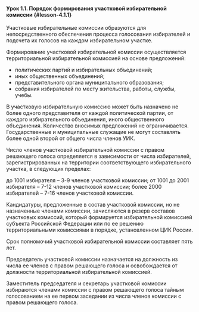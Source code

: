 #### Урок 1.1. Порядок формирования участковой избирательной комиссии {#lesson-4.1.1}

Участковые избирательные комиссии образуются для непосредственного обеспечения процесса голосования избирателей и подсчета их голосов на каждом избирательном участке.

Формирование участковой избирательной комиссии осуществляется территориальной избирательной комиссией на основе предложений:
- политических партий и избирательных объединений;
- иных общественных объединений;
- представительного органа муниципального образования;
- собрания избирателей по месту жительства, работы, службы, учебы.

В участковую избирательную комиссию может быть назначено не более одного представителя от каждой политической партии, от каждого избирательного объединения, иного общественного объединения. Количество вносимых предложений не ограничивается. Государственные и муниципальные служащие не могут составлять более одной второй от общего числа членов УИК.

Число членов участковой избирательной комиссии с правом решающего голоса определяется в зависимости от числа избирателей, зарегистрированных на территории соответствующего избирательного участка, в следующих пределах:

до 1001 избирателя – 3-9 членов участковой комиссии;
от 1001 до 2001 избирателя – 7-12 членов участковой комиссии;
более 2000 избирателей – 7-16 членов участковой комиссии.

Кандидатуры, предложенные в состав участковой комиссии, но не назначенные членами комиссии, зачисляются в резерв составов участковых комиссий, который формируется избирательной комиссией субъекта Российской Федерации или по ее решению территориальными комиссиями в порядке, установленном ЦИК России.

Срок полномочий участковой избирательной комиссии составляет пять лет.

Председатель участковой комиссии назначается на должность из числа ее членов с правом решающего голоса и освобождается от должности территориальной избирательной комиссией.

Заместитель председателя и секретарь участковой комиссии избираются членами комиссии с правом решающего голоса тайным голосованием на ее первом заседании из числа членов комиссии с правом решающего голоса.
